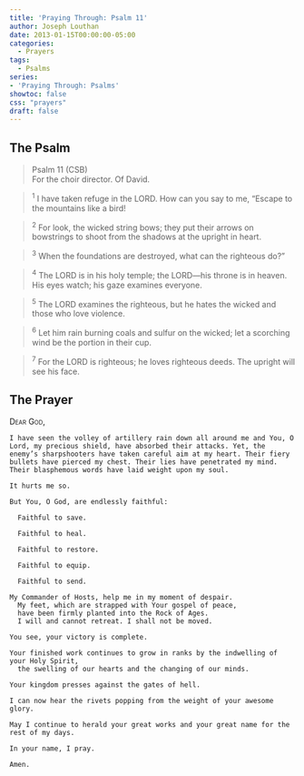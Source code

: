 ```yaml
---
title: 'Praying Through: Psalm 11'
author: Joseph Louthan
date: 2013-01-15T00:00:00-05:00
categories:
  - Prayers
tags:
  - Psalms
series:
- 'Praying Through: Psalms'
showtoc: false
css: "prayers"
draft: false
---
```

## The Psalm

>Psalm 11 (CSB)  
><sup></sup> For the choir director. Of David. 

><sup>1</sup> I have taken refuge in the LORD. How can you say to me, “Escape to the mountains like a bird! 

><sup>2</sup> For look, the wicked string bows; they put their arrows on bowstrings to shoot from the shadows at the upright in heart. 

><sup>3</sup> When the foundations are destroyed, what can the righteous do?” 

><sup>4</sup> The LORD is in his holy temple; the LORD—his throne is in heaven. His eyes watch; his gaze examines everyone. 

><sup>5</sup> The LORD examines the righteous, but he hates the wicked and those who love violence. 

><sup>6</sup> Let him rain burning coals and sulfur on the wicked; let a scorching wind be the portion in their cup. 

><sup>7</sup> For the LORD is righteous; he loves righteous deeds. The upright will see his face.


## The Prayer

<div style="font-variant: small-caps;">
  Dear God,
</div>

```text
I have seen the volley of artillery rain down all around me and You, O Lord, my precious shield, have absorbed their attacks. Yet, the enemy’s sharpshooters have taken careful aim at my heart. Their fiery bullets have pierced my chest. Their lies have penetrated my mind. Their blasphemous words have laid weight upon my soul.

It hurts me so.

But You, O God, are endlessly faithful:

  Faithful to save.

  Faithful to heal.

  Faithful to restore.

  Faithful to equip.

  Faithful to send.

My Commander of Hosts, help me in my moment of despair.
  My feet, which are strapped with Your gospel of peace,
  have been firmly planted into the Rock of Ages.
  I will and cannot retreat. I shall not be moved.

You see, your victory is complete.

Your finished work continues to grow in ranks by the indwelling of your Holy Spirit,
  the swelling of our hearts and the changing of our minds.
  
Your kingdom presses against the gates of hell.

I can now hear the rivets popping from the weight of your awesome glory.

May I continue to herald your great works and your great name for the rest of my days.

In your name, I pray.

Amen.
```
